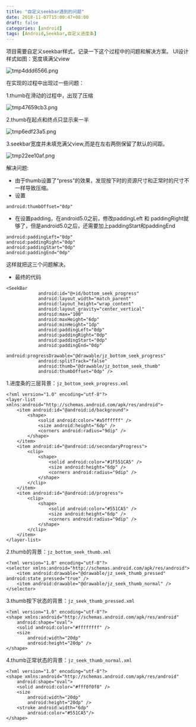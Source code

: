 ```yaml
---
title: "自定义seekbar遇到的问题"
date: 2018-11-07T15:00:47+08:00
draft: false
categories: [android]
tags: [Android,Seekbar,自定义进度条]
---
```


项目需要自定义seekbar样式，记录一下这个过程中的问题和解决方案。
UI设计样式如图：宽度填满父view

![tmp4ddd6566.png](https://upload-images.jianshu.io/upload_images/6174818-fd13ec969ae73a52.png?imageMogr2/auto-orient/strip%7CimageView2/2/w/1240)

在实现的过程中出现过一些问题：

1.thumb在滑动的过程中，出现了压缩

![tmp47659cb3.png](https://upload-images.jianshu.io/upload_images/6174818-fb2552f76dddf0a5.png?imageMogr2/auto-orient/strip%7CimageView2/2/w/1240)

2.thumb在起点和终点只显示来一半

![tmp6edf23a5.png](https://upload-images.jianshu.io/upload_images/6174818-8cb323146c1c3cd0.png?imageMogr2/auto-orient/strip%7CimageView2/2/w/1240)

3.seekbar宽度并未填充满父view,而是在左右两侧保留了默认的间距。

![tmp22ee10af.png](https://upload-images.jianshu.io/upload_images/6174818-25d62127527b6c67.png?imageMogr2/auto-orient/strip%7CimageView2/2/w/1240)


解决问题:
*  由于thumb设置了“press”的效果，发现按下时的资源尺寸和正常时的尺寸不一样导致压缩。
* 设置 

```
android:thumbOffset="0dp"
```
* 在设置padding，在android5.0之前，修改paddingLeft 和 paddingRight就够了，但是android5.0之后，还需要加上paddingStart和paddingEnd

``` shell
android:paddingLeft="0dp"
android:paddingRight="0dp"
android:paddingStart="0dp"
android:paddingEnd="0dp"
```
这样就把这三个问题解决。

* 最终的代码

``` shell
<SeekBar
            android:id="@+id/bottom_seek_progress"
            android:layout_width="match_parent"
            android:layout_height="wrap_content"
            android:layout_gravity="center_vertical"
            android:max="100"
            android:maxHeight="6dp"
            android:minHeight="1dp"
            android:paddingLeft="0dp"
            android:paddingRight="0dp"
            android:paddingStart="0dp"
            android:paddingEnd="0dp"
            android:progressDrawable="@drawable/jz_bottom_seek_progress"
            android:splitTrack="false"
            android:thumb="@drawable/jz_bottom_seek_thumb"
            android:thumbOffset="0dp" />
```
1.进度条的三层背景：`jz_bottom_seek_progress.xml`

```shell 
<?xml version="1.0" encoding="utf-8"?>
<layer-list xmlns:android="http://schemas.android.com/apk/res/android">
    <item android:id="@android:id/background">
        <shape>
            <solid android:color="#a5ffffff" />
            <size android:height="6dp" />
            <corners android:radius="9dip" />
        </shape>
    </item>
    <item android:id="@android:id/secondaryProgress">
        <clip>
            <shape>
                <solid android:color="#1F551CA5" />
                <size android:height="6dp" />
                <corners android:radius="9dip" />
            </shape>
        </clip>
    </item>
    <item android:id="@android:id/progress">
        <clip>
            <shape>
                <solid android:color="#551CA5" />
                <size android:height="6dp" />
                <corners android:radius="9dip" />
            </shape>
        </clip>
    </item>
</layer-list>
```
2.thumb的背景：`jz_bottom_seek_thumb.xml`

``` shell 
<?xml version="1.0" encoding="utf-8"?>
<selector xmlns:android="http://schemas.android.com/apk/res/android">
    <item android:drawable="@drawable/jz_seek_thumb_pressed" android:state_pressed="true" />
    <item android:drawable="@drawable/jz_seek_thumb_normal" />
</selector>
```
3.thumb按下状态的背景：`jz_seek_thumb_pressed.xml`

```shell 
<?xml version="1.0" encoding="utf-8"?>
<shape xmlns:android="http://schemas.android.com/apk/res/android"
    android:shape="oval">
    <solid android:color="#ffffffff" />
    <size
        android:width="20dp"
        android:height="20dp" />
</shape>
```
4.thumb正常状态的背景：`jz_seek_thumb_normal.xml`

``` shell
<?xml version="1.0" encoding="utf-8"?>
<shape xmlns:android="http://schemas.android.com/apk/res/android"
    android:shape="oval">
    <solid android:color="#fff0f0f0" />
    <size
        android:width="20dp"
        android:height="20dp" />
    <stroke android:width="6dp"
        android:color="#551CA5"/>
</shape>
```

